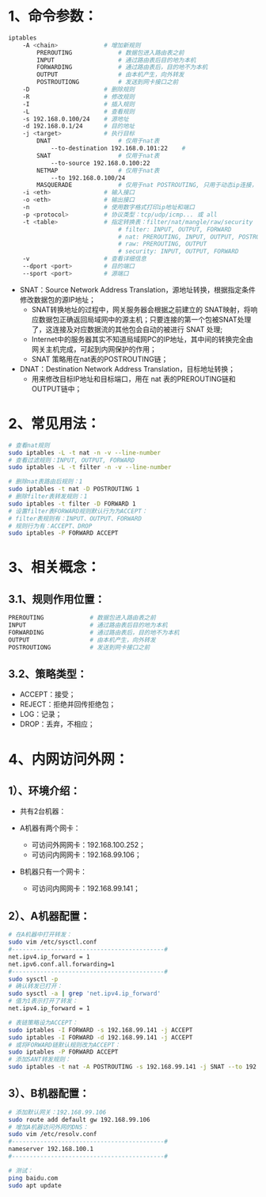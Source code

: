 # 1、命令参数：

```bash
iptables
    -A <chain>             # 增加新规则
        PREROUTING             # 数据包进入路由表之前
        INPUT                  # 通过路由表后目的地为本机
        FORWARDING             # 通过路由表后，目的地不为本机
        OUTPUT                 # 由本机产生，向外转发
        POSTROUTIONG           # 发送到网卡接口之前
    -D                     # 删除规则
    -R                     # 修改规则
    -I                     # 插入规则
    -L                     # 查看规则
    -s 192.168.0.100/24    # 源地址
    -d 192.168.0.1/24      # 目的地址
    -j <target>            # 执行目标
        DNAT                   # 仅用于nat表
            --to-destination 192.168.0.101:22    #
        SNAT                   # 仅用于nat表
            --to-source 192.168.0.100:22
        NETMAP                 # 仅用于nat表
            --to 192.168.0.100/24
        MASQUERADE             # 仅用于nat POSTROUTING, 只用于动态ip连接，静态ip连接使用SNAT
    -i <eth>               # 输入接口
    -o <eth>               # 输出接口
    -n                     # 使用数字格式打印ip地址和端口
    -p <protocol>          # 协议类型：tcp/udp/icmp... 或 all
    -t <table>             # 指定转换表：filter/nat/mangle/raw/security
                               # filter: INPUT, OUTPUT, FORWARD
                               # nat: PREROUTING, INPUT, OUTPUT, POSTROUTING
                               # raw: PREROUTING, OUTPUT
                               # security: INPUT, OUTPUT, FORWARD
    -v                     # 查看详细信息
    --dport <port>         # 目的端口
    --sport <port>         # 源端口
```

- SNAT：Source Network Address Translation，源地址转换，根据指定条件修改数据包的源IP地址；
  - SNAT转换地址的过程中，网关服务器会根据之前建立的 SNAT映射，将响应数据包正确返回局域网中的源主机；只要连接的第一个包被SNAT处理了，这连接及对应数据流的其他包会自动的被进行 SNAT 处理;
  - Internet中的服务器其实不知道局域网PC的IP地址，其中间的转换完全由网关主机完成，可起到内网保护的作用；
  - SNAT 策略用在nat表的POSTROUTING链；
- DNAT：Destination Network Address Translation，目标地址转换；
  - 用来修改目标IP地址和目标端口，用在 nat 表的PREROUTING链和OUTPUT链中；

# 2、常见用法：

```bash
# 查看nat规则
sudo iptables -L -t nat -n -v --line-number
# 查看过滤规则：INPUT, OUTPUT, FORWARD
sudo iptables -L -t filter -n -v --line-number

# 删除nat表路由后规则：1
sudo iptables -t nat -D POSTROUTING 1
# 删除filter表转发规则：1
sudo iptables -t filter -D FORWARD 1
# 设置filter表FORWARD规则默认行为为ACCEPT：
# filter表规则有：INPUT、OUTPUT、FORWARD
# 规则行为有：ACCEPT、DROP
sudo iptables -P FORWARD ACCEPT
```

# 3、相关概念：

## 3.1、规则作用位置：

```bash
PREROUTING             # 数据包进入路由表之前
INPUT                  # 通过路由表后目的地为本机
FORWARDING             # 通过路由表后，目的地不为本机
OUTPUT                 # 由本机产生，向外转发
POSTROUTIONG           # 发送到网卡接口之前
```

## 3.2、策略类型：

- ACCEPT：接受；
- REJECT：拒绝并回传拒绝包；
- LOG：记录；
- DROP：丢弃，不相应；

# 4、内网访问外网：

## 1）、环境介绍：

- 共有2台机器：
- A机器有两个网卡：

  - 可访问外网网卡：192.168.100.252；
  - 可访问内网网卡：192.168.99.106；
- B机器只有一个网卡：
  - 可访问内网网卡：192.168.99.141；



## 2）、A机器配置：

```bash
# 在A机器中打开转发：
sudo vim /etc/sysctl.conf
#-------------------------------------------#
net.ipv4.ip_forward = 1
net.ipv6.conf.all.forwarding=1
#-------------------------------------------#
sudo sysctl -p
# 确认转发已打开：
sudo sysctl -a | grep 'net.ipv4.ip_forward'
# 值为1表示打开了转发：
net.ipv4.ip_forward = 1

# 表链策略设为ACCEPT：
sudo iptables -I FORWARD -s 192.168.99.141 -j ACCEPT
sudo iptables -I FORWARD -d 192.168.99.141 -j ACCEPT
# 或将FORWARD链默认规则改为ACCEPT：
sudo iptables -P FORWARD ACCEPT
# 添加SANT转发规则：
sudo iptables -t nat -A POSTROUTING -s 192.168.99.141 -j SNAT --to 192.168.100.252
```

## 3）、B机器配置：

```bash
# 添加默认网关：192.168.99.106
sudo route add default gw 192.168.99.106
# 增加A机器访问外网的DNS：
sudo vim /etc/resolv.conf
#-------------------------------------------#
nameserver 192.168.100.1
#-------------------------------------------#

# 测试：
ping baidu.com
sudo apt update
```